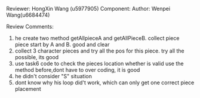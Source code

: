 Reviewer: HongXin Wang (u5977905)
Component: <task10>
Author: Wenpei Wang(u6684474)

Review Comments:

1. he create two method getAllpieceA and getAllPieceB. collect piece piece start by A and B. good and clear
2. collect 3 character pieces and try all the pos for this piece. try all the possible, its good
3. use task6 code to check the pieces location whether is valid  use the method before,dont have to over coding, it is good
4. he didn't consider "S" situation
5. dont know why his loop did't work, which can only get one correct piece placement